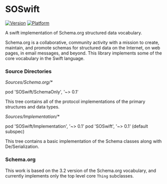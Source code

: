# SOSwift
[![Version](https://img.shields.io/cocoapods/v/SOSwift.svg?style=flat)](http://cocoadocs.org/docsets/SOSwift)
[![Platform](https://img.shields.io/cocoapods/p/SOSwift.svg?style=flat)](http://cocoadocs.org/docsets/SOSwift)

A swift implementation of Schema.org structured data vocabulary.

Schema.org is a collaborative, community activity with a mission to create, maintain, and promote schemas for structured data on the Internet, on web pages, in email messages, and beyond. This library implements some of the core vocabulary in the Swift language.

### Source Directories

_Sources/Schema.org/*_

pod 'SOSwift/SchemaOnly', '~> 0.1'

This tree contains all of the protocol implementations of the primary structures and data types.


_Sources/Implementation/*_

pod 'SOSwift/Implementation', '~> 0.1'
pod 'SOSwift', '~> 0.1' (default subspec)

This tree contains a basic implementation of the Schema classes along with De/Serialization.

### Schema.org

This work is based on the 3.2 version of the Schema.org vocabulary, and currently implements only the top level core `Thing` subclasses.

